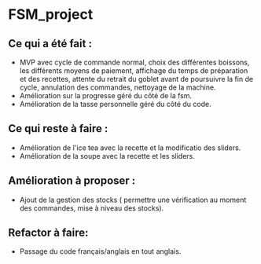 # FSM_project

## Ce qui a été fait :
- MVP avec cycle de commande normal, choix des différentes boissons, les différents moyens de paiement, affichage du temps de préparation et des recettes, attente du retrait du goblet avant de poursuivre la fin de cycle, annulation des commandes, nettoyage de la machine.
- Amélioration sur la progresse géré du côté de la fsm.
- Amélioration de la tasse personnelle géré du côté du code. 


## Ce qui reste à faire :
- Amélioration de l'ice tea avec la recette et la modificatio des sliders. 
- Amélioration de la soupe avec la recette et les sliders. 

## Amélioration à proposer :
- Ajout de la gestion des stocks ( permettre une vérification au moment des commandes, mise à niveau des stocks).

## Refactor à faire:
  - Passage du code français/anglais  en tout anglais. 
